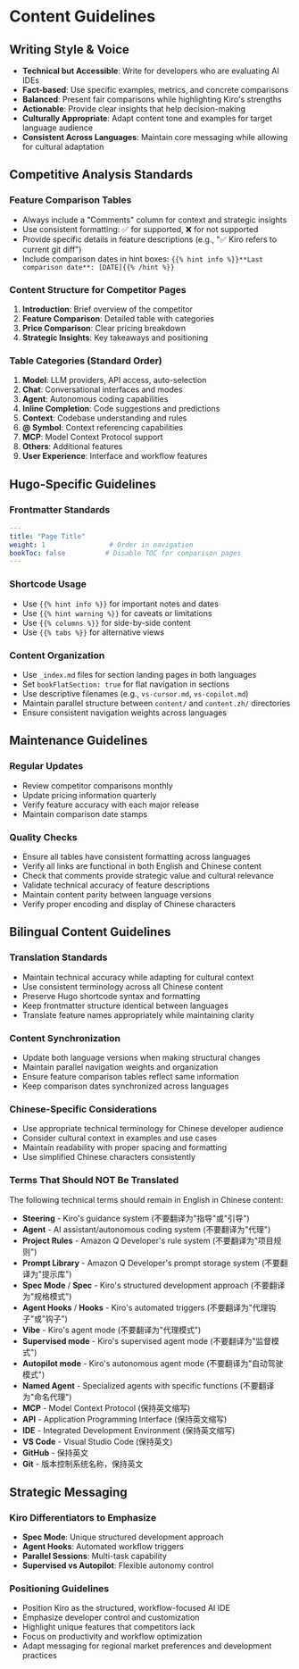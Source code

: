 # Content Guidelines

## Writing Style & Voice
- **Technical but Accessible**: Write for developers who are evaluating AI IDEs
- **Fact-based**: Use specific examples, metrics, and concrete comparisons
- **Balanced**: Present fair comparisons while highlighting Kiro's strengths
- **Actionable**: Provide clear insights that help decision-making
- **Culturally Appropriate**: Adapt content tone and examples for target language audience
- **Consistent Across Languages**: Maintain core messaging while allowing for cultural adaptation

## Competitive Analysis Standards

### Feature Comparison Tables
- Always include a "Comments" column for context and strategic insights
- Use consistent formatting: ✅ for supported, ❌ for not supported
- Provide specific details in feature descriptions (e.g., "✅ Kiro refers to current git diff")
- Include comparison dates in hint boxes: `{{% hint info %}}**Last comparison date**: [DATE]{{% /hint %}}`

### Content Structure for Competitor Pages
1. **Introduction**: Brief overview of the competitor
2. **Feature Comparison**: Detailed table with categories
3. **Price Comparison**: Clear pricing breakdown
4. **Strategic Insights**: Key takeaways and positioning

### Table Categories (Standard Order)
1. **Model**: LLM providers, API access, auto-selection
2. **Chat**: Conversational interfaces and modes
3. **Agent**: Autonomous coding capabilities
4. **Inline Completion**: Code suggestions and predictions
5. **Context**: Codebase understanding and rules
6. **@ Symbol**: Context referencing capabilities
7. **MCP**: Model Context Protocol support
8. **Others**: Additional features
9. **User Experience**: Interface and workflow features

## Hugo-Specific Guidelines

### Frontmatter Standards
```yaml
---
title: "Page Title"
weight: 1                # Order in navigation
bookToc: false          # Disable TOC for comparison pages
---
```

### Shortcode Usage
- Use `{{% hint info %}}` for important notes and dates
- Use `{{% hint warning %}}` for caveats or limitations
- Use `{{% columns %}}` for side-by-side content
- Use `{{% tabs %}}` for alternative views

### Content Organization
- Use `_index.md` files for section landing pages in both languages
- Set `bookFlatSection: true` for flat navigation in sections
- Use descriptive filenames (e.g., `vs-cursor.md`, `vs-copilot.md`)
- Maintain parallel structure between `content/` and `content.zh/` directories
- Ensure consistent navigation weights across languages

## Maintenance Guidelines

### Regular Updates
- Review competitor comparisons monthly
- Update pricing information quarterly
- Verify feature accuracy with each major release
- Maintain comparison date stamps

### Quality Checks
- Ensure all tables have consistent formatting across languages
- Verify all links are functional in both English and Chinese content
- Check that comments provide strategic value and cultural relevance
- Validate technical accuracy of feature descriptions
- Maintain content parity between language versions
- Verify proper encoding and display of Chinese characters

## Bilingual Content Guidelines

### Translation Standards
- Maintain technical accuracy while adapting for cultural context
- Use consistent terminology across all Chinese content
- Preserve Hugo shortcode syntax and formatting
- Keep frontmatter structure identical between languages
- Translate feature names appropriately while maintaining clarity

### Content Synchronization
- Update both language versions when making structural changes
- Maintain parallel navigation weights and organization
- Ensure feature comparison tables reflect same information
- Keep comparison dates synchronized across languages

### Chinese-Specific Considerations
- Use appropriate technical terminology for Chinese developer audience
- Consider cultural context in examples and use cases
- Maintain readability with proper spacing and formatting
- Use simplified Chinese characters consistently

### Terms That Should NOT Be Translated
The following technical terms should remain in English in Chinese content:
- **Steering** - Kiro's guidance system (不要翻译为"指导"或"引导")
- **Agent** - AI assistant/autonomous coding system (不要翻译为"代理")
- **Project Rules** - Amazon Q Developer's rule system (不要翻译为"项目规则")
- **Prompt Library** - Amazon Q Developer's prompt storage system (不要翻译为"提示库")
- **Spec Mode** / **Spec** - Kiro's structured development approach (不要翻译为"规格模式")
- **Agent Hooks** / **Hooks** - Kiro's automated triggers (不要翻译为"代理钩子"或"钩子")
- **Vibe** - Kiro's agent mode (不要翻译为"代理模式")
- **Supervised mode** - Kiro's supervised agent mode (不要翻译为"监督模式")
- **Autopilot mode** - Kiro's autonomous agent mode (不要翻译为"自动驾驶模式")
- **Named Agent** - Specialized agents with specific functions (不要翻译为"命名代理")
- **MCP** - Model Context Protocol (保持英文缩写)
- **API** - Application Programming Interface (保持英文缩写)
- **IDE** - Integrated Development Environment (保持英文缩写)
- **VS Code** - Visual Studio Code (保持英文)
- **GitHub** - 保持英文
- **Git** - 版本控制系统名称，保持英文

## Strategic Messaging

### Kiro Differentiators to Emphasize
- **Spec Mode**: Unique structured development approach
- **Agent Hooks**: Automated workflow triggers
- **Parallel Sessions**: Multi-task capability
- **Supervised vs Autopilot**: Flexible autonomy control

### Positioning Guidelines
- Position Kiro as the structured, workflow-focused AI IDE
- Emphasize developer control and customization
- Highlight unique features that competitors lack
- Focus on productivity and workflow optimization
- Adapt messaging for regional market preferences and development practices